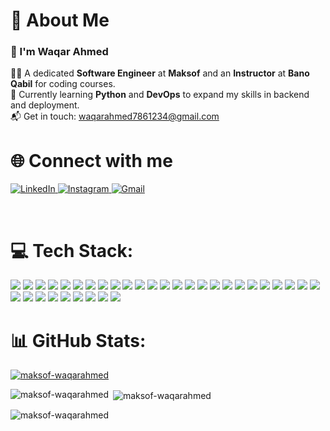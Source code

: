 <h1>💫 About Me</h1>

<h3>👋 I'm Waqar Ahmed</h3>
  👨‍💻 A dedicated <strong>Software Engineer</strong> at <strong>Maksof</strong> and an <strong>Instructor</strong> at <strong>Bano Qabil</strong> for coding courses.<br />
  📘 Currently learning <strong>Python</strong> and <strong>DevOps</strong> to expand my skills in backend and deployment.<br />
  📬 Get in touch: <a href="mailto:waqarahmed7861234@gmail.com">waqarahmed7861234@gmail.com</a>
<br>

<h1>🌐 Connect with me</h1> 

<p align="left">
  <a href="https://linkedin.com/in/waqarahmed" target="_blank">
    <img src="https://img.shields.io/badge/LinkedIn-blue?style=for-the-badge&logo=linkedin&logoColor=white" alt="LinkedIn" />
  </a>
  <a href="https://instagram.com/waqarahmed" target="_blank">
    <img src="https://img.shields.io/badge/Instagram-purple?style=for-the-badge&logo=instagram&logoColor=white" alt="Instagram" />
  </a>
  <a href="mailto:waqarahmed7861234@gmail.com">
    <img src="https://img.shields.io/badge/Gmail-red?style=for-the-badge&logo=gmail&logoColor=white" alt="Gmail" />
  </a>
</p>
<br>

<h1>💻 Tech Stack:</h1>

<p align="left">

<!-- Languages -->
<img src="https://img.shields.io/badge/HTML5-e34c26?style=for-the-badge&logo=html5&logoColor=white" />
<img src="https://img.shields.io/badge/CSS3-1572B6?style=for-the-badge&logo=css3&logoColor=white" />
<img src="https://img.shields.io/badge/JavaScript-F7DF1E?style=for-the-badge&logo=javascript&logoColor=black" />
<img src="https://img.shields.io/badge/TypeScript-3178C6?style=for-the-badge&logo=typescript&logoColor=white" />
<img src="https://img.shields.io/badge/C/C++-00599C?style=for-the-badge&logo=c%2B%2B&logoColor=white" />
<img src="https://img.shields.io/badge/Python-3776AB?style=for-the-badge&logo=python&logoColor=white" />

<!-- Backend -->
<img src="https://img.shields.io/badge/Node.js-339933?style=for-the-badge&logo=nodedotjs&logoColor=white" />
<img src="https://img.shields.io/badge/NestJS-E0234E?style=for-the-badge&logo=nestjs&logoColor=white" />
<img src="https://img.shields.io/badge/Express.js-000000?style=for-the-badge&logo=express&logoColor=white" />
<img src="https://img.shields.io/badge/TRPC-2596be?style=for-the-badge&logo=trpc&logoColor=white" />

<!-- Frontend Libraries -->
<img src="https://img.shields.io/badge/React-20232A?style=for-the-badge&logo=react&logoColor=61DAFB" />
<img src="https://img.shields.io/badge/Next.js-000000?style=for-the-badge&logo=nextdotjs&logoColor=white" />
<img src="https://img.shields.io/badge/React Native-61DAFB?style=for-the-badge&logo=react&logoColor=black" />
<img src="https://img.shields.io/badge/React Router-CA4245?style=for-the-badge&logo=reactrouter&logoColor=white" />
<img src="https://img.shields.io/badge/React Query-ff4154?style=for-the-badge&logo=reactquery&logoColor=white" />

<!-- UI Frameworks -->
<img src="https://img.shields.io/badge/Ant Design-0170FE?style=for-the-badge&logo=antdesign&logoColor=white" />
<img src="https://img.shields.io/badge/ShadCN-111827?style=for-the-badge&logo=tailwindcss&logoColor=white" />
<img src="https://img.shields.io/badge/MUI-007FFF?style=for-the-badge&logo=mui&logoColor=white" />
<img src="https://img.shields.io/badge/SASS-CC6699?style=for-the-badge&logo=sass&logoColor=white" />
<img src="https://img.shields.io/badge/Tailwind CSS-38B2AC?style=for-the-badge&logo=tailwindcss&logoColor=white" />

<!-- APIs & Auth -->
<img src="https://img.shields.io/badge/REST API-FF6F00?style=for-the-badge&logo=postman&logoColor=white" />
<img src="https://img.shields.io/badge/JWT-000000?style=for-the-badge&logo=jsonwebtokens&logoColor=white" />

<!-- DevOps & Tools -->
<img src="https://img.shields.io/badge/Git-F05032?style=for-the-badge&logo=git&logoColor=white" />
<img src="https://img.shields.io/badge/GitHub-181717?style=for-the-badge&logo=github&logoColor=white" />
<img src="https://img.shields.io/badge/GitHub Pages-121013?style=for-the-badge&logo=githubpages&logoColor=white" />
<img src="https://img.shields.io/badge/Jenkins-D24939?style=for-the-badge&logo=jenkins&logoColor=white" />
<img src="https://img.shields.io/badge/DevOps-1F6FEB?style=for-the-badge&logo=azuredevops&logoColor=white" />

<!-- Cloud & Hosting -->
<img src="https://img.shields.io/badge/Firebase-FFCA28?style=for-the-badge&logo=firebase&logoColor=black" />

<!-- Database -->
<img src="https://img.shields.io/badge/MongoDB-47A248?style=for-the-badge&logo=mongodb&logoColor=white" />
<img src="https://img.shields.io/badge/PostgreSQL-4169E1?style=for-the-badge&logo=postgresql&logoColor=white" />

<!-- Tools -->
<img src="https://img.shields.io/badge/Postman-FF6C37?style=for-the-badge&logo=postman&logoColor=white" />
<img src="https://img.shields.io/badge/Trello-0052CC?style=for-the-badge&logo=trello&logoColor=white" />
<img src="https://img.shields.io/badge/Socket.IO-010101?style=for-the-badge&logo=socketdotio&logoColor=white" />
<img src="https://img.shields.io/badge/OpenAI-412991?style=for-the-badge&logo=openai&logoColor=white" />

</p>

<h1>📊 GitHub Stats:</h1>

<p align="left"> <a href="https://github.com/ryo-ma/github-profile-trophy"><img src="https://github-profile-trophy.vercel.app/?username=maksof-waqarahmed" alt="maksof-waqarahmed" /></a> </p>

<p><img align="left" src="https://github-readme-stats.vercel.app/api/top-langs?username=maksof-waqarahmed&show_icons=true&locale=en&layout=compact" alt="maksof-waqarahmed" /></p>

<p>&nbsp;<img align="center" src="https://github-readme-stats.vercel.app/api?username=maksof-waqarahmed&show_icons=true&locale=en" alt="maksof-waqarahmed" /></p>

<p><img align="center" src="https://github-readme-streak-stats.herokuapp.com/?user=maksof-waqarahmed&" alt="maksof-waqarahmed" /></p>

